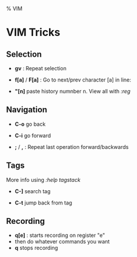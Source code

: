 % VIM

# VIM Tricks

## Selection

- **gv** : Repeat selection

- **f[a]** / **F[a]** : Go to next/prev character [a] in line:

- **"[n]** paste history numnber n. View all with _:reg_

## Navigation

- **C-o** go back

- **C-i** go forward

- **;** / **,** : Repeat last operation forward/backwards

## Tags

More info using _:help tagstack_

- **C-]** search tag

- **C-t** jump back from tag

## Recording

- **q[e]** : starts recording on register "e"
- then do whatever commands you want
- **q** stops recording
